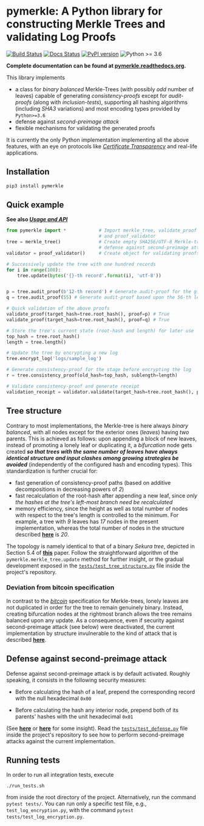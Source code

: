 # pymerkle: A Python library for constructing Merkle Trees and validating Log Proofs
[![Build Status](https://travis-ci.com/FoteinosMerg/pymerkle.svg?branch=master)](https://travis-ci.com/FoteinosMerg/pymerkle)
[![Docs Status](https://readthedocs.org/projects/pymerkle/badge/?version=latest)](http://pymerkle.readthedocs.org)
[![PyPI version](https://badge.fury.io/py/pymerkle.svg)](https://pypi.org/project/pymerkle/)
![Python >= 3.6](https://img.shields.io/badge/python-%3E%3D%203.6-blue.svg)

**Complete documentation can be found at [pymerkle.readthedocs.org](http://pymerkle.readthedocs.org/).**

This library implements

- a class for _binary balanced_ Merkle-Trees (with possibly _odd_ number of leaves) capable of generating _consistency-proofs_ except for _audit-proofs_ (along with _inclusion-tests_), supporting all hashing algorithms (including _SHA3_ variations) and most encoding types provided by `Python>=3.6`
- defense against _second-preimage attack_
- flexible mechanisms for validating the generated proofs

It is currently the only Python implementation implementing all the above features, with an eye on protocols like [_Certificate Transparency_](https://tools.ietf.org/html/rfc6962) and real-life applications.

## Installation

```bash
pip3 install pymerkle
```

## Quick example

**See also [_Usage and API_](USAGE.md)**

```python
from pymerkle import *            # Import merkle_tree, validate_proof
                                  # and proof_validator
tree = merkle_tree()              # Create empty SHA256/UTF-8 Merkle-tree with
                                  # defense against second-preimage attack
validator = proof_validator()     # Create object for validating proofs

# Successively update the tree with one hundred records
for i in range(100):
    tree.update(bytes('{}-th record'.format(i), 'utf-8'))


p = tree.audit_proof(b'12-th record') # Generate audit-proof for the given record
q = tree.audit_proof(55) # Generate audit-proof based upon the 56-th leaf

# Quick validation of the above proofs
validate_proof(target_hash=tree.root_hash(), proof=p) # True
validate_proof(target_hash=tree.root_hash(), proof=q) # True

# Store the tree's current state (root-hash and length) for later use
top_hash = tree.root_hash()
length = tree.length()

# Update the tree by encrypting a new log
tree.encrypt_log('logs/sample_log')

# Generate consistency-proof for the stage before encrypting the log
r = tree.consistency_proof(old_hash=top_hash, sublength=length)

# Validate consistency-proof and generate receipt
validation_receipt = validator.validate(target_hash=tree.root_hash(), proof=r)
```


## Tree structure

Contrary to most implementations, the Merkle-tree is here always _binary balanced_, with all nodes except for the exterior ones (_leaves_) having _two_ parents. This is achieved as follows: upon appending a block of new leaves, instead of promoting a lonely leaf or duplicating it, a *bifurcation* node gets created **_so that trees with the same number of leaves have always identical structure and input clashes among growing strategies be avoided_** (independently of the configured hash and encoding types). This standardization is further crucial for:

- fast generation of consistency-proof paths (based on additive decompositions in decreasing powers of _2_)
- fast recalculation of the root-hash after appending a new leaf, since _only the hashes at the tree's left-most branch need be recalculated_
- memory efficiency, since the height as well as total number of nodes with respect to the tree's length is controlled to the minimum. For example, a tree with _9_ leaves has _17_ nodes in the present implementation, whereas the total number of nodes in the structure described [**here**](https://crypto.stackexchange.com/questions/22669/merkle-hash-tree-updates) is _20_.

The topology is namely identical to that of a binary _Sekura tree_, depicted in Section 5.4 of [**this**](https://keccak.team/files/Sakura.pdf) paper. Follow the straightforward algorithm of the `pymerkle.merkle_tree.update` method for further insight, or the gradual development exposed in the [`tests/test_tree_structure.py`](https://github.com/FoteinosMerg/pymerkle/blob/master/tests/test_tree_structure.py) file inside the project's repository.



### Deviation from bitcoin specification

In contrast to the [_bitcoin_](https://en.bitcoin.it/wiki/Protocol_documentation#Merkle_Trees) specification for Merkle-trees, lonely leaves are not duplicated in order for the tree to remain genuinely binary. Instead, creating bifurcation nodes at the rightmost branch allows the tree remains balanced upon any update. As a consequence, even if security against second-preimage attack (see below) were deactivated, the current implementation by structure invulnerable to the kind of attack that is described [**here**](https://github.com/bitcoin/bitcoin/blob/bccb4d29a8080bf1ecda1fc235415a11d903a680/src/consensus/merkle.cpp).



## Defense against second-preimage attack


Defense against second-preimage attack is by default activated. Roughly speaking, it consists in the following security measures:

- Before calculating the hash of a leaf, prepend the corresponding record with the null hexadecimal `0x00`

- Before calculating the hash any interior node, prepend both of its parents' hashes with the unit hexadecimal `0x01`

(See [**here**](https://flawed.net.nz/2018/02/21/attacking-merkle-trees-with-a-second-preimage-attack/) or [**here**](https://news.ycombinator.com/item?id=16572793) for some insight). Read the [`tests/test_defense.py`](https://github.com/FoteinosMerg/pymerkle/blob/master/tests/test_defense.py) file inside the project's repository to see how to perform second-preimage attacks against the current implementation.



## Running tests


In order to run all integration tests, execute

```shell
./run_tests.sh
```

from inside the root directory of the project. Alternatively, run the command `pytest tests/`. You can run only a specific test file, e.g., `test_log_encryption.py`, with the command `pytest tests/test_log_encryption.py`.
